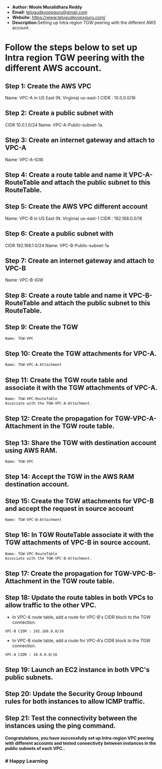 + <b>Author: Moole Muralidhara Reddy</b></br>
+ <b>Email:</b> telugudevopsguru@gmail.com</br>
+ <b>Website:</b> https://www.telugudevopsguru.com/</br>
+ <b>Description:</b>Setting up Intra region TGW peering with the different AWS account</br>

# Follow the steps below to set up Intra region TGW peering with the different AWS account.

## Step 1: Create the AWS VPC
Name: VPC-A in US East (N. Virginia) us-east-1
CIDR : 10.0.0.0/16

## Step 2: Create a public subnet with
CIDR 10.0.1.0/24
Name: VPC-A-Public-subnet-1a.

## Step 3: Create an internet gateway and attach to VPC-A
Name: VPC-A-IGW.

## Step 4: Create a route table and name it VPC-A-RouteTable and attach the public subnet to this RouteTable.

## Step 5: Create the AWS VPC different account
Name: VPC-B in US East (N. Virginia) us-east-1
CIDR : 192.168.0.0/16

## Step 6: Create a public subnet with
CIDR 192.168.1.0/24
Name: VPC-B-Public-subnet-1a

## Step 7: Create an internet gateway and attach to VPC-B
Name: VPC-B-IGW

## Step 8: Create a route table and name it VPC-B-RouteTable and attach the public subnet to this RouteTable.

## Step 9: Create the TGW
```xml
Name: TGW-VPC
```
## Step 10: Create the TGW attachments for VPC-A.
```xml
Name: TGW-VPC-A-Attachment
```
## Step 11: Create the TGW route table and associate it with the TGW attachments of VPC-A.
```xml
Name: TGW-VPC-RouteTable
Associate with the TGW-VPC-A-Attachment.
```
## Step 12: Create the propagation for TGW-VPC-A-Attachment in the TGW route table.
## Step 13: Share the TGW with destination account using AWS RAM.
```xml
Name: TGW-VPC
```
## Step 14: Accept the TGW in the AWS RAM destination account.

## Step 15: Create the TGW attachments for VPC-B and accept the request in source account
```xml
Name: TGW-VPC-B-Attachment
```
## Step 16: In TGW RouteTable associate it with the TGW attachments of VPC-B in source account.
```xml
Name: TGW-VPC-RouteTable
Associate with the TGW-VPC-B-Attachment.
```
## Step 17: Create the propagation for TGW-VPC-B-Attachment in the TGW route table.
## Step 18: Update the route tables in both VPCs to allow traffic to the other VPC.

+ In VPC-A route table, add a route for VPC-B's CIDR block to the TGW connection.
```xml
VPC-B CIDR : 192.168.0.0/16
```
+ In VPC-B route table, add a route for VPC-A's CIDR block to the TGW connection.
```xml
VPC-A CIDR : 10.0.0.0/16
```
## Step 19: Launch an EC2 instance in both VPC's public subnets.

## Step 20: Update the Security Group Inbound rules for both instances to allow ICMP traffic.

## Step 21: Test the connectivity between the instances using the ping command.

####  Congratulations, you have successfully set up Intra-region VPC peering with different accounts and tested connectivity between instances in the public subnets of each VPC..

### # Happy Learning
